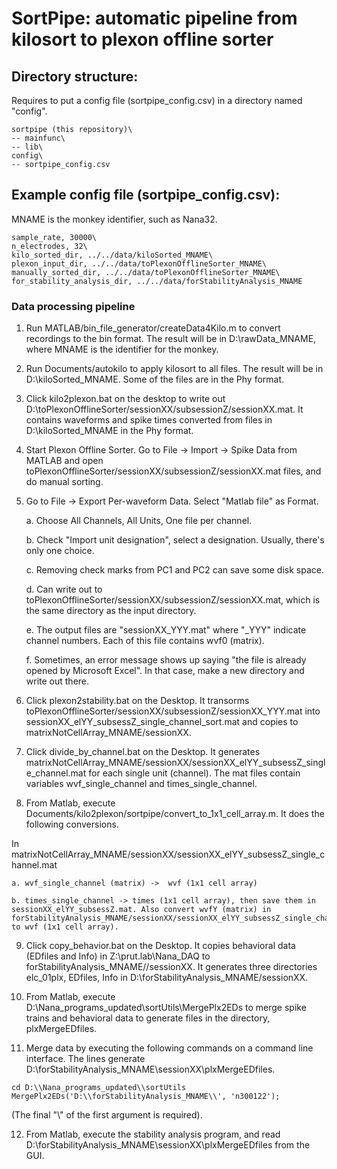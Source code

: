 # SortPipe: automatic pipeline from kilosort to plexon offline sorter

## Directory structure:

Requires to put a config file (sortpipe_config.csv) in a directory named "config".

```
sortpipe (this repository)\
-- mainfunc\
-- lib\
config\
-- sortpipe_config.csv
```

## Example config file (sortpipe_config.csv):

MNAME is the monkey identifier, such as Nana32.

```
sample_rate, 30000\
n_electrodes, 32\
kilo_sorted_dir, ../../data/kiloSorted_MNAME\
plexon_input_dir, ../../data/toPlexonOfflineSorter_MNAME\
manually_sorted_dir, ../../data/toPlexonOfflineSorter_MNAME\
for_stability_analysis_dir, ../../data/forStabilityAnalysis_MNAME
```

### Data processing pipeline

1.  Run MATLAB/bin_file_generator/createData4Kilo.m to convert recordings to the bin format. The result will be in D:\\rawData_MNAME, where MNAME is the identifier for the monkey.

2. Run Documents/autokilo to apply kilosort to all files. The result will be in D:\\kiloSorted_MNAME. Some of the files are in the Phy format.

3. Click kilo2plexon.bat on the desktop to write out D:\\toPlexonOfflineSorter/sessionXX/subsessionZ/sessionXX.mat. It contains waveforms and spike times converted from files in D:\\kiloSorted_MNAME in the Phy format.

4. Start Plexon Offline Sorter. Go to File -> Import -> Spike Data from MATLAB and open toPlexonOfflineSorter/sessionXX/subsessionZ/sessionXX.mat files, and do manual sorting.

5. Go to File -> Export Per-waveform Data. Select "Matlab file" as Format.

    a. Choose All Channels, All Units, One file per channel.

    b. Check "Import unit designation", select a designation. Usually, there's only one choice.

    c. Removing check marks from PC1 and PC2 can save some disk space.

    d. Can write out to toPlexonOfflineSorter/sessionXX/subsessionZ/sessionXX.mat, which is the same directory as the input directory.

    e. The output files are "sessionXX_YYY.mat" where "_YYY" indicate channel numbers. Each of this file contains wvf0 (matrix).

    f. Sometimes, an error message shows up saying "the file is already opened by Microsoft Excel". In that case, make a new directory and write out there.

6. Click plexon2stability.bat on the Desktop. It transorms toPlexonOfflineSorter/sessionXX/subsessionZ/sessionXX_YYY.mat into sessionXX_elYY_subsessZ_single_channel_sort.mat and copies to matrixNotCellArray_MNAME/sessionXX.

7. Click divide_by_channel.bat on the Desktop. It generates matrixNotCellArray_MNAME/sessionXX/sessionXX_elYY_subsessZ_single_channel.mat for each single unit (channel). The mat files contain variables wvf_single_channel and times_single_channel.

8. From Matlab, execute Documents/kilo2plexon/sortpipe/convert_to_1x1_cell_array.m. It does the following conversions.

In matrixNotCellArray_MNAME/sessionXX/sessionXX_elYY_subsessZ_single_channel.mat

    a. wvf_single_channel (matrix) ->  wvf (1x1 cell array)

    b. times_single_channel -> times (1x1 cell array), then save them in sessionXX_elYY_subsessZ.mat. Also convert wvfY (matrix) in forStabilityAnalysis_MNAME/sessionXX/sessionXX_elYY_subsessZ_single_channel_sort.mat to wvf (1x1 cell array).

9. Click copy_behavior.bat on the Desktop. It copies behavioral data (EDfiles and Info) in Z:\\prut.lab\\Nana_DAQ to forStabilityAnalysis_MNAME//sessionXX. It generates three directories elc_01plx, EDfiles, Info in D:\\forStabilityAnalysis_MNAME/sessionXX.

10. From Matlab, execute D:\\Nana_programs_updated\\sortUtils\\MergePlx2EDs to merge spike trains and behavioral data to generate files in the directory, plxMergeEDfiles.

11. Merge data by executing the following commands on a command line interface. The lines generate D:\\forStabilityAnalysis_MNAME\\sessionXX\\plxMergeEDfiles.

```
cd D:\\Nana_programs_updated\\sortUtils
MergePlx2EDs('D:\\forStabilityAnalysis_MNAME\\', 'n300122');
```

(The final "\\" of the first argument is required).

12. From Matlab, execute the stability analysis program, and read D:\\forStabilityAnalysis_MNAME\\sessionXX\\plxMergeEDfiles from the GUI.
